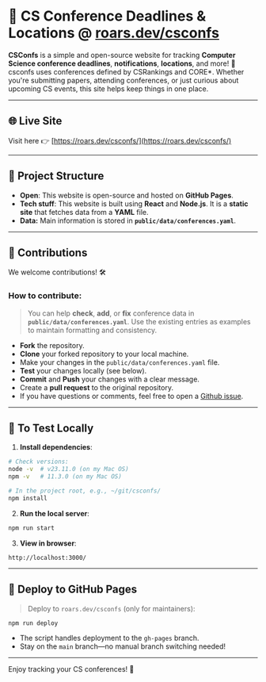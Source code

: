
# 📅 CS Conference Deadlines & Locations @ [roars.dev/csconfs](https://roars.dev/csconfs/)

**CSConfs** is a simple and open-source website for tracking **Computer Science conference deadlines**, **notifications**, **locations**, and more! 🎯
csconfs uses conferences defined by CSRankings and CORE*.  Whether you're submitting papers, attending conferences, or just curious about upcoming CS events, this site helps keep things in one place. 

---

## 🌐 Live Site

Visit here 👉 [https://roars.dev/csconfs/](https://roars.dev/csconfs/)

---

## 📂 Project Structure

- **Open**: This website is open-source and hosted on **GitHub Pages**.  
- **Tech stuff**: This website is built using **React** and **Node.js**. It is a **static site** that fetches data from a **YAML** file.
- **Data:** Main information is stored in **`public/data/conferences.yaml`**.

---

## 🤝 Contributions

We welcome contributions! 🛠️

### How to contribute:
> You can help **check**, **add**, or **fix** conference data in **`public/data/conferences.yaml`**.  Use the existing entries as examples to maintain formatting and consistency.

- **Fork** the repository.
- **Clone** your forked repository to your local machine.
- Make your changes in the `public/data/conferences.yaml` file.
- **Test** your changes locally (see below).
- **Commit** and **Push** your changes with a clear message.
- Create a **pull request** to the original repository.
- If you have questions or comments, feel free to open a [Github issue](https://github.com/dynaroars/csconfs/issues).


---

## 🧪 To Test Locally

1. **Install dependencies**:

```bash
# Check versions:
node -v  # v23.11.0 (on my Mac OS)
npm -v   # 11.3.0 (on my Mac OS)

# In the project root, e.g., ~/git/csconfs/ 
npm install
```

2. **Run the local server**:

```bash
npm run start
```

3. **View in browser**:

```
http://localhost:3000/
```

---

## 🚀 Deploy to GitHub Pages
> Deploy to `roars.dev/csconfs` (only for maintainers):

```bash
npm run deploy
```

- The script handles deployment to the `gh-pages` branch.
- Stay on the `main` branch—no manual branch switching needed!

---


Enjoy tracking your CS conferences! 🎉
